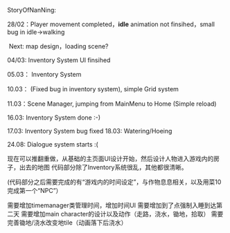 StoryOfNanNing:

28/02：Player movement completed，**idle** animation not finsihed，small bug in idle->walking

​			  Next: map design，loading scene?

04/03:   Inventory System UI finsihed

05.03： Inventory System

10.03： (Fixed bug in inventory system), simple Grid system

11.03：Scene Manager, jumping from MainMenu to Home (Simple reload)

16.03:   Inventory System done :-)

17.03:   Inventory System bug fixed
18.03:   Watering/Hoeing

24.08:   Dialogue system starts :(



现在可以推翻重做，从基础的主页面UI设计开始，然后设计人物进入游戏内的房子，出去的地图
代码部分除了Inventory系统很乱，其他都很清晰。

(代码部分之后需要完成的有“游戏内的时间设定”，与作物息息相关，以及用菜10完成第一个“NPC”）


需要增加timemanager类管理时间，增加时间UI
需要增加到了点强制入睡到达第二天
需要增加main character的设计以及动作（走路，浇水，锄地，拾取）
需要完善锄地/浇水改变地tile（动画落下后浇水）


